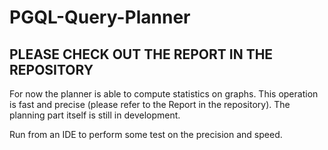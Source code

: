 # PGQL-Query-Planner

## PLEASE CHECK OUT THE REPORT IN THE REPOSITORY

For now the planner is able to compute statistics on graphs. This operation is fast and precise (please refer to the Report in the repository). The planning part itself is still in development.

Run from an IDE to perform some test on the precision and speed.
